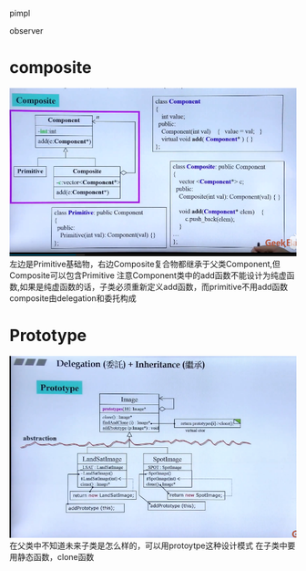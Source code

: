 pimpl

observer

# composite
![](1.png)
左边是Primitive基础物，右边Composite复合物都继承于父类Component,但Composite可以包含Primitive
注意Component类中的add函数不能设计为纯虚函数,如果是纯虚函数的话，子类必须重新定义add函数，而primitive不用add函数    
composite由delegation和委托构成

# Prototype
![](2.png)
在父类中不知道未来子类是怎么样的，可以用protoytpe这种设计模式
在子类中要用静态函数，clone函数